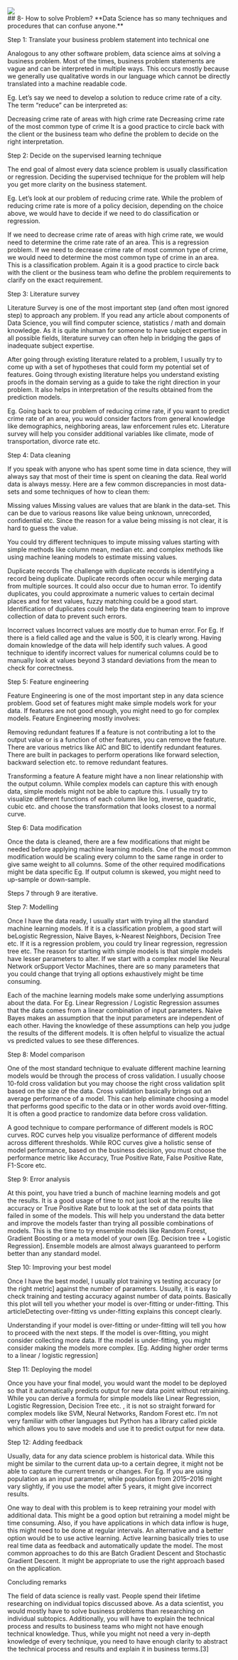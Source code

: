 
<img src="http://s9.picofile.com/file/8338833934/DS.png"/>
 <a id="0"></a> <br>
## 8- How to solve Problem?
**Data Science has so many techniques and procedures that can confuse anyone.**

Step 1: Translate your business problem statement into technical one

Analogous to any other software problem, data science aims at solving a business problem. Most of the times, business problem statements are vague and can be interpreted in multiple ways. This occurs mostly because we generally use qualitative words in our language which cannot be directly translated into a machine readable code.

Eg. Let’s say we need to develop a solution to reduce crime rate of a city. The term “reduce” can be interpreted as:

Decreasing crime rate of areas with high crime rate
Decreasing crime rate of the most common type of crime
It is a good practice to circle back with the client or the business team who define the problem to decide on the right interpretation.

Step 2: Decide on the supervised learning technique

The end goal of almost every data science problem is usually classification or regression. Deciding the supervised technique for the problem will help you get more clarity on the business statement.

Eg. Let’s look at our problem of reducing crime rate. While the problem of reducing crime rate is more of a policy decision, depending on the choice above, we would have to decide if we need to do classification or regression.

If we need to decrease crime rate of areas with high crime rate, we would need to determine the crime rate rate of an area. This is a regression problem.
If we need to decrease crime rate of most common type of crime, we would need to determine the most common type of crime in an area. This is a classification problem.
Again it is a good practice to circle back with the client or the business team who define the problem requirements to clarify on the exact requirement.

Step 3: Literature survey

Literature Survey is one of the most important step (and often most ignored step) to approach any problem. If you read any article about components of Data Science, you will find computer science, statistics / math and domain knowledge. As it is quite inhuman for someone to have subject expertise in all possible fields, literature survey can often help in bridging the gaps of inadequate subject expertise.

After going through existing literature related to a problem, I usually try to come up with a set of hypotheses that could form my potential set of features. Going through existing literature helps you understand existing proofs in the domain serving as a guide to take the right direction in your problem. It also helps in interpretation of the results obtained from the prediction models.

Eg. Going back to our problem of reducing crime rate, if you want to predict crime rate of an area, you would consider factors from general knowledge like demographics, neighboring areas, law enforcement rules etc. Literature survey will help you consider additional variables like climate, mode of transportation, divorce rate etc.

Step 4: Data cleaning

If you speak with anyone who has spent some time in data science, they will always say that most of their time is spent on cleaning the data. Real world data is always messy. Here are a few common discrepancies in most data-sets and some techniques of how to clean them:

Missing values
Missing values are values that are blank in the data-set. This can be due to various reasons like value being unknown, unrecorded, confidential etc. Since the reason for a value being missing is not clear, it is hard to guess the value.

You could try different techniques to impute missing values starting with simple methods like column mean, median etc. and complex methods like using machine leaning models to estimate missing values.

Duplicate records
The challenge with duplicate records is identifying a record being duplicate. Duplicate records often occur while merging data from multiple sources. It could also occur due to human error. To identify duplicates, you could approximate a numeric values to certain decimal places and for text values, fuzzy matching could be a good start. Identification of duplicates could help the data engineering team to improve collection of data to prevent such errors.

Incorrect values
Incorrect values are mostly due to human error. For Eg. If there is a field called age and the value is 500, it is clearly wrong. Having domain knowledge of the data will help identify such values. A good technique to identify incorrect values for numerical columns could be to manually look at values beyond 3 standard deviations from the mean to check for correctness.

Step 5: Feature engineering

Feature Engineering is one of the most important step in any data science problem. Good set of features might make simple models work for your data. If features are not good enough, you might need to go for complex models. Feature Engineering mostly involves:

Removing redundant features
If a feature is not contributing a lot to the output value or is a function of other features, you can remove the feature. There are various metrics like AIC and BIC to identify redundant features. There are built in packages to perform operations like forward selection, backward selection etc. to remove redundant features.

Transforming a feature
A feature might have a non linear relationship with the output column. While complex models can capture this with enough data, simple models might not be able to capture this. I usually try to visualize different functions of each column like log, inverse, quadratic, cubic etc. and choose the transformation that looks closest to a normal curve.

Step 6: Data modification

Once the data is cleaned, there are a few modifications that might be needed before applying machine learning models. One of the most common modification would be scaling every column to the same range in order to give same weight to all columns. Some of the other required modifications might be data specific Eg. If output column is skewed, you might need to up-sample or down-sample.

Steps 7 through 9 are iterative.

Step 7: Modelling

Once I have the data ready, I usually start with trying all the standard machine learning models. If it is a classification problem, a good start will beLogistic Regression, Naive Bayes, k-Nearest Neighbors, Decision Tree etc. If it is a regression problem, you could try linear regression, regression tree etc. The reason for starting with simple models is that simple models have lesser parameters to alter. If we start with a complex model like Neural Network orSupport Vector Machines, there are so many parameters that you could change that trying all options exhaustively might be time consuming.

Each of the machine learning models make some underlying assumptions about the data. For Eg. Linear Regression / Logistic Regression assumes that the data comes from a linear combination of input parameters. Naive Bayes makes an assumption that the input parameters are independent of each other. Having the knowledge of these assumptions can help you judge the results of the different models. It is often helpful to visualize the actual vs predicted values to see these differences.

Step 8: Model comparison

One of the most standard technique to evaluate different machine learning models would be through the process of cross validation. I usually choose 10-fold cross validation but you may choose the right cross validation split based on the size of the data. Cross validation basically brings out an average performance of a model. This can help eliminate choosing a model that performs good specific to the data or in other words avoid over-fitting. It is often a good practice to randomize data before cross validation.

A good technique to compare performance of different models is ROC curves. ROC curves help you visualize performance of different models across different thresholds. While ROC curves give a holistic sense of model performance, based on the business decision, you must choose the performance metric like Accuracy, True Positive Rate, False Positive Rate, F1-Score etc.

Step 9: Error analysis

At this point, you have tried a bunch of machine learning models and got the results. It is a good usage of time to not just look at the results like accuracy or True Positive Rate but to look at the set of data points that failed in some of the models. This will help you understand the data better and improve the models faster than trying all possible combinations of models. This is the time to try ensemble models like Random Forest, Gradient Boosting or a meta model of your own [Eg. Decision tree + Logistic Regression]. Ensemble models are almost always guaranteed to perform better than any standard model.

Step 10: Improving your best model

Once I have the best model, I usually plot training vs testing accuracy [or the right metric] against the number of parameters. Usually, it is easy to check training and testing accuracy against number of data points. Basically this plot will tell you whether your model is over-fitting or under-fitting. This articleDetecting over-fitting vs under-fitting explains this concept clearly.

Understanding if your model is over-fitting or under-fitting will tell you how to proceed with the next steps. If the model is over-fitting, you might consider collecting more data. If the model is under-fitting, you might consider making the models more complex. [Eg. Adding higher order terms to a linear / logistic regression]

Step 11: Deploying the model

Once you have your final model, you would want the model to be deployed so that it automatically predicts output for new data point without retraining. While you can derive a formula for simple models like Linear Regression, Logistic Regression, Decision Tree etc. , it is not so straight forward for complex models like SVM, Neural Networks, Random Forest etc. I’m not very familiar with other languages but Python has a library called pickle which allows you to save models and use it to predict output for new data.

Step 12: Adding feedback

Usually, data for any data science problem is historical data. While this might be similar to the current data up-to a certain degree, it might not be able to capture the current trends or changes. For Eg. If you are using population as an input parameter, while population from 2015–2016 might vary slightly, if you use the model after 5 years, it might give incorrect results.

One way to deal with this problem is to keep retraining your model with additional data. This might be a good option but retraining a model might be time consuming. Also, if you have applications in which data inflow is huge, this might need to be done at regular intervals. An alternative and a better option would be to use active learning. Active learning basically tries to use real time data as feedback and automatically update the model. The most common approaches to do this are Batch Gradient Descent and Stochastic Gradient Descent. It might be appropriate to use the right approach based on the application.

Concluding remarks

The field of data science is really vast. People spend their lifetime researching on individual topics discussed above. As a data scientist, you would mostly have to solve business problems than researching on individual subtopics. Additionally, you will have to explain the technical process and results to business teams who might not have enough technical knowledge. Thus, while you might not need a very in-depth knowledge of every technique, you need to have enough clarity to abstract the technical process and results and explain it in business terms.[3]
